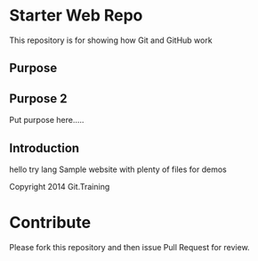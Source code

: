 # Starter Web Repo

This repository is for showing how Git and GitHub work

## Purpose

## Purpose 2

Put purpose here.....

## Introduction

hello try lang
Sample website with plenty of files for demos

Copyright 2014 Git.Training

# Contribute

Please fork this repository and then issue Pull Request for review.
